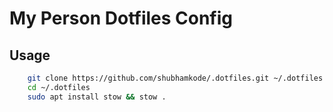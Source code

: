 # My Person Dotfiles Config

## Usage
```bash
    git clone https://github.com/shubhamkode/.dotfiles.git ~/.dotfiles
    cd ~/.dotfiles
    sudo apt install stow && stow .
```
